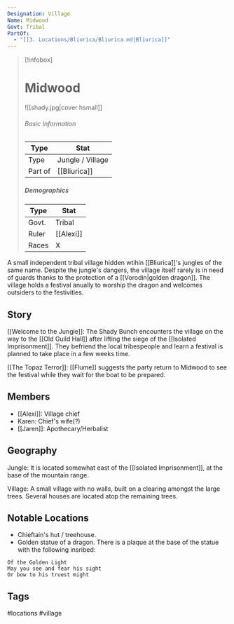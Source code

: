 ```yaml
---
Designation: Village
Name: Midwood
Govt: Tribal
PartOf:
  - "[[3. Locations/Bliurica/Bliurica.md|Bliurica]]"
---
```

> [!infobox]
> # Midwood
> ![[shady.jpg|cover hsmall]]
> ###### Basic Information
> | Type | Stat |
> | ---- | ---- |
> | Type| Jungle / Village |
> | Part of | [[Bliurica]] |
> ##### Demographics
> | Type | Stat |
> | ---- | ---- |
> | Govt. | Tribal |
> | Ruler | [[Alexi]] |
> |Races|X|

A small independent tribal village hidden wtihin [[Bliurica]]'s jungles of the same name. Despite the jungle's dangers, the village itself rarely is in need of guards thanks to the protection of a [[Vorodin|golden dragon]]. The village holds a festival anually to worship the dragon and welcomes outsiders to the festivities.

## Story
[[Welcome to the Jungle]]: The Shady Bunch encounters the village on the way to the [[Old Guild Hall]] after lifting the siege of the [[Isolated Imprisonment]]. They befriend the local tribespeople and learn a festival is planned to take place in a few weeks time.

[[The Topaz Terror]]: [[Flume]] suggests the party return to Midwood to see the festival while they wait for the boat to be prepared.

## Members
- [[Alexi]]: Village chief
- Karen: Chief's wife(?)
- [[Jaren]]: Apothecary/Herbalist

## Geography
Jungle: It is located somewhat east of the [[Isolated Imprisonment]], at the base of the mountain range.

Village: A small village with no walls, built on a clearing amongst the large trees. Several houses are located atop the remaining trees.

##  Notable Locations
- Chieftain's hut / treehouse.
- Golden statue of a dragon. There is a plaque at the base of the statue with the following insribed:
```
Of the Golden Light 
May you see and fear his sight 
Or bow to his truest might
```

## Tags
#locations #village 